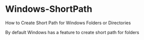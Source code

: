 # Windows-ShortPath
How to Create Short Path for Windows Folders or Directories

<p>By default Windows has a feature to create short path for folders</p>
